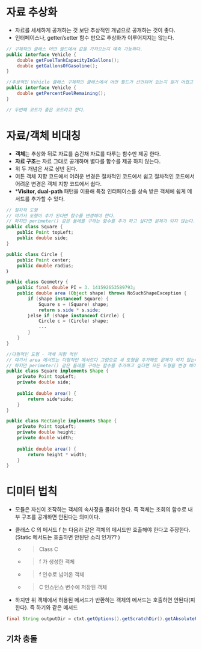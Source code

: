 
# 자료 추상화 

- 자료를 세세하게 공개하는 것 보단 추상적인 개념으로 공개하는 것이 좋다. 
- 인터페이스나, getter/setter 함수 만으로 추상화가 이루어지지는 않는다. 

```java
// 구체적인 클래스 어떤 필드에서 값을 가져오는지 예측 가능하다. 
public interface Vehicle {
    double getFuelTankCapacityInGallons();
    double getGallonsOfGasoline();
}

//추상적인 Vehicle 클래스 구체적인 클래스에서 어떤 필드가 선언되어 있는지 알기 어렵고 어떤 값을 이용해 결과를 계산하는지 알기 어렵다. 
public interface Vehicle {
    double getPercentFuelRemaining();
}

// 두번째 코드가 좋은 코드라고 한다. 

```

# 자료/객체 비대칭 
- **객체**는 추상화 뒤로 자료를 숨긴채 자료를 다루는 함수만 제공 한다. 
- **자료 구조**는 자료 그대로 공개하며 별다를 함수를 제공 하지 않는다. 
- 위 두 개념은 서로 상반 된다. 
- 여튼 객체 지향 코드에서 어려운 변경은 절차적인 코드에서 쉽고 절차적인 코드에서 어려운 변경은 객체 지향 코드에서 쉽다. 
- ***Visitor, dual-path** 패턴을 이용해 특정 인터페이스를 상속 받은 객체에 쉽게 메서드를 추가할 수 있다. 
```java 
// 절차적 도형 
// 여기서 도형이 추가 된다면 함수를 변경해야 한다. 
// 하지만 perimeter() 같은 둘레를 구하는 함수를 추가 하고 싶다면 문제가 되지 않는다. 
public class Square {
    public Point topLeft;
    public double side;
}

public class Circle {
    public Point center; 
    public double radius;
｝

public class Geometry {
    public final double PI = 3. 141592653589793;
    public double area (Object shape) throws NoSuchShapeException {
        if (shape instanceof Square) {
            Square s = (Square) shape;
            return s.side * s.side;
        ｝else if (shape instanceof Circle) {
            Circle c = (Circle) shape;
            ...
        }
    }
}

//다형적인 도형 - 객체 지향 적인 
// 여기서 area 메서드는 다형적인 메서드다 그럼으로 새 도형을 추가해도 문제가 되지 않는다. 
// 하지만 perimeter() 같은 둘레를 구하는 함수를 추가하고 싶다면 모든 도형을 변경 해야 한다. (VISITOR, Dual-Path)
public class Square implements Shape {
    private Point topLeft; 
    private double side;
    
    public double area() {
        return side*side;
    }
}

public class Rectangle implements Shape {
    private Point topLeft; 
    private double height; 
    private double width;
    
    public double area() {
        return height * width;
    }
}

```

# 디미터 법칙 
- 모듈은 자신이 조작하는 객체의 속사정을 몰라야 한다. 즉 객체는 조회의 함수로 내부 구조를 공개하면 안된다는 의미이다. 
- 클래스 C 의 메서드 f 는 다음과 같은 객체의 메서드만 호출해야 한다고 주장한다. (Static 메서드는 호출하면 안된단 소리 인가?? ) 

  - > Class C
  - > f 가 생성한 객체 
  - > f 인수로 넘어온 객체 
  - > C 인스턴스 변수에 저장된 객체 
- 하지만 위 객체에서 허용된 메서드가 반환하는 객체의 메서드는 호출하면 안된다(피한다). 즉 하기와 같은 메서드 

```java
final String outputDir = ctxt.getOptions().getScratchDir().getAbsolutePath();
```

## 기차 충돌 